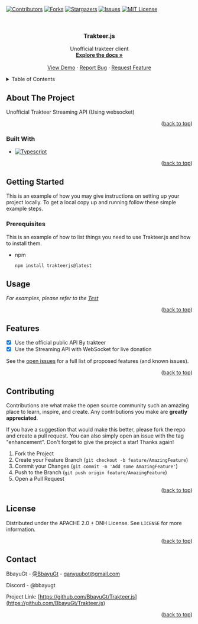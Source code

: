 <a name="readme-top"></a>



<!-- PROJECT SHIELDS -->
<!--
*** I'm using markdown "reference style" links for readability.
*** Reference links are enclosed in brackets [ ] instead of parentheses ( ).
*** See the bottom of this document for the declaration of the reference variables
*** for contributors-url, forks-url, etc. This is an optional, concise syntax you may use.
*** https://www.markdownguide.org/basic-syntax/#reference-style-links
-->
[![Contributors][contributors-shield]][contributors-url]
[![Forks][forks-shield]][forks-url]
[![Stargazers][stars-shield]][stars-url]
[![Issues][issues-shield]][issues-url]
[![MIT License][license-shield]][license-url]



<!-- PROJECT LOGO -->
<br />
<div align="center">
  <a href="https://github.com/BbayuGt/Trakteer.js">
    <!-- <img src="images/logo.png" alt="Logo" width="80" height="80"> -->
  </a>

<h3 align="center">Trakteer.js</h3>

  <p align="center">
    Unofficial trakteer client
    <br />
    <a href="https://github.com/BbayuGt/Trakteer.js"><strong>Explore the docs »</strong></a>
    <br />
    <br />
    <a href="https://github.com/BbayuGt/Trakteer.js">View Demo</a>
    ·
    <a href="https://github.com/BbayuGt/Trakteer.js/issues">Report Bug</a>
    ·
    <a href="https://github.com/BbayuGt/Trakteer.js/issues">Request Feature</a>
  </p>
</div>



<!-- TABLE OF CONTENTS -->
<details>
  <summary>Table of Contents</summary>
  <ol>
    <li>
      <a href="#about-the-project">About The Project</a>
      <ul>
        <li><a href="#built-with">Built With</a></li>
      </ul>
    </li>
    <li>
      <a href="#getting-started">Getting Started</a>
      <ul>
        <li><a href="#prerequisites">Prerequisites</a></li>
        <li><a href="#installation">Installation</a></li>
      </ul>
    </li>
    <li><a href="#usage">Usage</a></li>
    <li><a href="#roadmap">Roadmap</a></li>
    <li><a href="#contributing">Contributing</a></li>
    <li><a href="#license">License</a></li>
    <li><a href="#contact">Contact</a></li>
    <li><a href="#acknowledgments">Acknowledgments</a></li>
  </ol>
</details>



<!-- ABOUT THE PROJECT -->
## About The Project

Unofficial Trakteer Streaming API (Using websocket)
<!-- [![Product Name Screen Shot][product-screenshot]](https://example.com) -->

<p align="right">(<a href="#readme-top">back to top</a>)</p>



### Built With

* [![Typescript][Typescript]][Typescript-url]

<p align="right">(<a href="#readme-top">back to top</a>)</p>



<!-- GETTING STARTED -->
## Getting Started

This is an example of how you may give instructions on setting up your project locally.
To get a local copy up and running follow these simple example steps.

### Prerequisites

This is an example of how to list things you need to use Trakteer.js and how to install them.
* npm
  ```sh
  npm install trakteerjs@latest
  ```

<!-- USAGE EXAMPLES -->
## Usage


_For examples, please refer to the [Test](https://github.com/BbayuGt/Trakteer.js/tree/main/test)_

<p align="right">(<a href="#readme-top">back to top</a>)</p>



<!-- ROADMAP -->
## Features

- [x] Use the official public API By trakteer
- [x] Use the Streaming API with WebSocket for live donation

See the [open issues](https://github.com/BbayuGt/Trakteer.js/issues) for a full list of proposed features (and known issues).

<p align="right">(<a href="#readme-top">back to top</a>)</p>



<!-- CONTRIBUTING -->
## Contributing

Contributions are what make the open source community such an amazing place to learn, inspire, and create. Any contributions you make are **greatly appreciated**.

If you have a suggestion that would make this better, please fork the repo and create a pull request. You can also simply open an issue with the tag "enhancement".
Don't forget to give the project a star! Thanks again!

1. Fork the Project
2. Create your Feature Branch (`git checkout -b feature/AmazingFeature`)
3. Commit your Changes (`git commit -m 'Add some AmazingFeature'`)
4. Push to the Branch (`git push origin feature/AmazingFeature`)
5. Open a Pull Request

<p align="right">(<a href="#readme-top">back to top</a>)</p>



<!-- LICENSE -->
## License

Distributed under the APACHE 2.0 + DNH License. See `LICENSE` for more information.

<p align="right">(<a href="#readme-top">back to top</a>)</p>



<!-- CONTACT -->
## Contact

BbayuGt - [@BbayuGt](https://twitter.com/BbayuGt) - ganyuubot@gmail.com

Discord - @bbayugt

Project Link: [https://github.com/BbayuGt/Trakteer.js](https://github.com/BbayuGt/Trakteer.js)

<p align="right">(<a href="#readme-top">back to top</a>)</p>


<!-- MARKDOWN LINKS & IMAGES -->
<!-- https://www.markdownguide.org/basic-syntax/#reference-style-links -->
[contributors-shield]: https://img.shields.io/github/contributors/BbayuGt/Trakteer.js.svg?style=for-the-badge
[contributors-url]: https://github.com/BbayuGt/Trakteer.js/graphs/contributors
[forks-shield]: https://img.shields.io/github/forks/BbayuGt/Trakteer.js.svg?style=for-the-badge
[forks-url]: https://github.com/BbayuGt/Trakteer.js/network/members
[stars-shield]: https://img.shields.io/github/stars/BbayuGt/Trakteer.js.svg?style=for-the-badge
[stars-url]: https://github.com/BbayuGt/Trakteer.js/stargazers
[issues-shield]: https://img.shields.io/github/issues/BbayuGt/Trakteer.js.svg?style=for-the-badge
[issues-url]: https://github.com/BbayuGt/Trakteer.js/issues
[license-shield]: https://img.shields.io/github/license/BbayuGt/Trakteer.js.svg?style=for-the-badge
[license-url]: https://github.com/BbayuGt/Trakteer.js/blob/master/LICENSE.txt
[product-screenshot]: images/screenshot.png
[Next.js]: https://img.shields.io/badge/next.js-000000?style=for-the-badge&logo=nextdotjs&logoColor=white
[Next-url]: https://nextjs.org/
[React.js]: https://img.shields.io/badge/React-20232A?style=for-the-badge&logo=react&logoColor=61DAFB
[React-url]: https://reactjs.org/
[Vue.js]: https://img.shields.io/badge/Vue.js-35495E?style=for-the-badge&logo=vuedotjs&logoColor=4FC08D
[Vue-url]: https://vuejs.org/
[Angular.io]: https://img.shields.io/badge/Angular-DD0031?style=for-the-badge&logo=angular&logoColor=white
[Angular-url]: https://angular.io/
[Svelte.dev]: https://img.shields.io/badge/Svelte-4A4A55?style=for-the-badge&logo=svelte&logoColor=FF3E00
[Svelte-url]: https://svelte.dev/
[Laravel.com]: https://img.shields.io/badge/Laravel-FF2D20?style=for-the-badge&logo=laravel&logoColor=white
[Laravel-url]: https://laravel.com
[Bootstrap.com]: https://img.shields.io/badge/Bootstrap-563D7C?style=for-the-badge&logo=bootstrap&logoColor=white
[Bootstrap-url]: https://getbootstrap.com
[JQuery.com]: https://img.shields.io/badge/jQuery-0769AD?style=for-the-badge&logo=jquery&logoColor=white
[JQuery-url]: https://jquery.com 
[Typescript]: https://img.shields.io/badge/typescript-000000?style=for-the-badge&logo=typescript&logoColor=white
[Typescript-url]: https://www.typescriptlang.org/